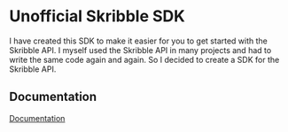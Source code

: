 
# Unofficial Skribble SDK

I have created this SDK to make it easier for you to get started with the Skribble API. I myself used the Skribble API in many projects and had to write the same code again and again. So I decided to create a SDK for the Skribble API.

## Documentation

[Documentation](https://skribblesdk.mintlify.app/)

